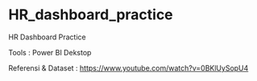 # HR_dashboard_practice
HR Dashboard Practice

Tools : Power BI Dekstop

Referensi & Dataset : https://www.youtube.com/watch?v=0BKlUySopU4
